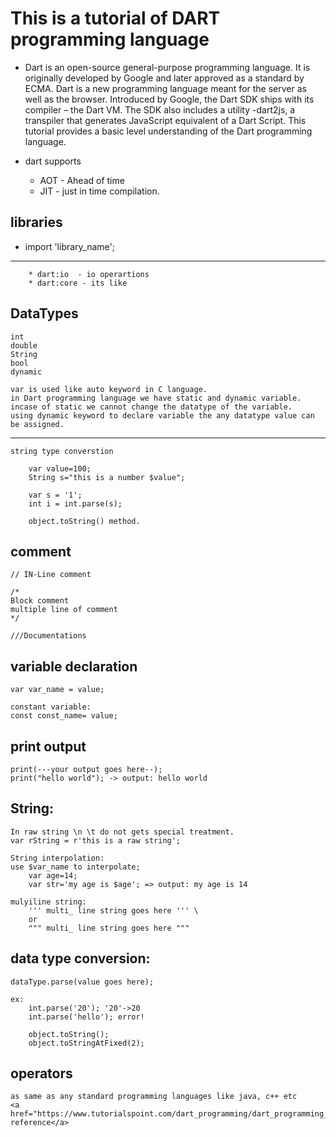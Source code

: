 # This is a tutorial of DART programming language


* Dart is an open-source general-purpose programming language. It is originally developed by Google and later approved as a standard by ECMA. Dart is a new programming language meant for the server as well as the browser. Introduced by Google, the Dart SDK ships with its compiler – the Dart VM. The SDK also includes a utility -dart2js, a transpiler that generates JavaScript equivalent of a Dart Script. This tutorial provides a basic level understanding of the Dart programming language.

* dart supports
    * AOT - Ahead of time
    * JIT - just in time compilation.

## libraries
* import 'library_name';
___

        * dart:io  - io operartions
        * dart:core - its like 

## DataTypes
    int
    double
    String
    bool
    dynamic

    var is used like auto keyword in C language.
    in Dart programming language we have static and dynamic variable.
    incase of static we cannot change the datatype of the variable.
    using dynamic keyword to declare variable the any datatype value can be assigned. 
________________________________________________
    string type converstion

        var value=100;
        String s="this is a number $value";
        
        var s = '1';
        int i = int.parse(s);

        object.toString() method.

## comment
    // IN-Line comment

    /*
    Block comment
    multiple line of comment
    */

    ///Documentations

## variable declaration

    var var_name = value;

    constant variable:
    const const_name= value;

## print output

    print(---your output goes here--);
    print("hello world"); -> output: hello world

## String:
    In raw string \n \t do not gets special treatment.
    var rString = r'this is a raw string';

    String interpolation:
    use $var_name to interpolate;
        var age=14;
        var str='my age is $age'; => output: my age is 14

    mulyiline string:
        ''' multi_ line string goes here ''' \
        or 
        """ multi_ line string goes here """

## data type conversion:
    dataType.parse(value goes here);

    ex:
        int.parse('20'); '20'->20
        int.parse('hello'); error! 

        object.toString();
        object.toStringAtFixed(2);


## operators

    as same as any standard programming languages like java, c++ etc
    <a href="https://www.tutorialspoint.com/dart_programming/dart_programming_operators.htm">Opeartors reference</a>